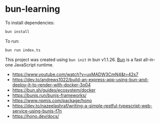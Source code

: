 # bun-learning

To install dependencies:

```bash
bun install
```

To run:

```bash
bun run index.ts
```

This project was created using `bun init` in bun v1.1.26. [Bun](https://bun.sh) is a fast all-in-one JavaScript runtime.

- https://www.youtube.com/watch?v=uxMADW3CmN4&t=42s7
- https://dev.to/andrews1022/build-an-express-app-using-bun-and-deploy-it-to-render-with-docker-3o04
- https://bun.sh/guides/ecosystem/docker
- https://bunjs.run/bunjs-frameworks/
- https://www.npmjs.com/package/hono
- https://dev.to/nazeelashraf/writing-a-simple-restful-typescript-web-service-using-bunjs-f7n
- https://hono.dev/docs/